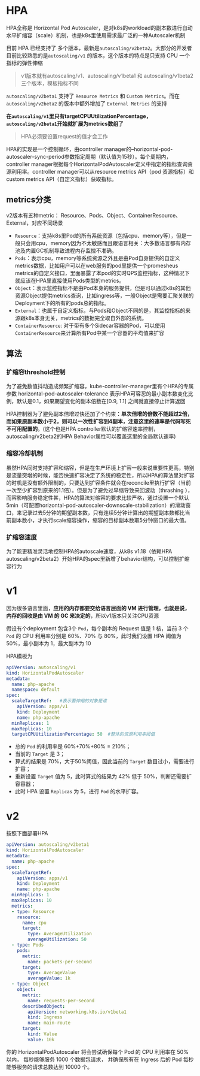 # HPA

HPA全称是 Horizontal Pod Autoscaler，是对k8s的workload的副本数进行自动水平扩缩容（scale）机制，也是k8s里使用需求最广泛的一种Autoscaler机制

目前 HPA 已经支持了 多个版本，最新是`autoscaling/v2beta2`。大部分的开发者目前比较熟悉的是`autoscaling/v1` 的版本，这个版本的特点是只支持 CPU 一个指标的弹性伸缩

> v1版本就有autoscaling/v1、autoscaling/v1beta1 和 autoscaling/v1beta2三个版本，模板指标不同

`autoscaling/v2beta1` 支持了 `Resource Metrics` 和 `Custom Metrics`。而在 `autoscaling/v2beta2` 的版本中额外增加了 `External Metrics` 的支持

**在`autoscaling/v1`里只有targetCPUUtilizationPercentage，`autoscaling/v2beta1`开始就扩展为metrics数组了**

> HPA必须要设置request的值才会工作

HPA的实现是一个控制循环，由controller manager的–horizontal-pod-autoscaler-sync-period参数指定周期（默认值为15秒）。每个周期内，controller manager根据每个HorizontalPodAutoscaler定义中指定的指标查询资源利用率。controller manager可以从resource metrics API（pod 资源指标）和custom metrics API（自定义指标）获取指标。

## metrics分类

v2版本有五种metric： Resource、Pods、Object、ContainerResource、External，对应不同场景

- `Resource`：支持k8s里Pod的所有系统资源（包括cpu、memory等），但是一般只会用cpu，memory因为不太敏感而且跟语言相关：大多数语言都有内存池及内置GC机制导致进程内存监控不准确。
- `Pods`：表示cpu，memory等系统资源之外且是由Pod自身提供的自定义metrics数据，比如用户可以在web服务的pod里提供一个promesheus metrics的自定义接口，里面暴露了本pod的实时QPS监控指标，这种情况下就应该在HPA里直接使用Pods类型的metrics。
- `Object`：表示监控指标不是由Pod本身的服务提供，但是可以通过k8s的其他资源Object提供metrics查询，比如ingress等，一般Object是需要汇聚关联的Deployment下的所有的pods总的指标。
- `External`：也属于自定义指标，与Pods和Object不同的是，其监控指标的来源跟k8s本身无关，metrics的数据完全取自外部的系统。
- `ContainerResource`: 对于带有多个Sidecar容器的Pod，可以使用`ContainerResource`来计算所有Pod中某一个容器的平均值来扩容

## 算法

### 扩缩容threshold控制

为了避免数值抖动造成频繁扩缩容，kube-controller-manager里有个HPA的专属参数 horizontal-pod-autoscaler-tolerance 表示HPA可容忍的最小副本数变化比例，默认是0.1，如果期望变化的副本倍数在[0.9, 1.1] 之间就直接停止计算返回

HPA控制器为了避免副本倍增过快还加了个约束：**单次倍增的倍数不能超过2倍，而如果原副本数小于2，则可以一次性扩容到4副本，注意这里的速率是代码写死不可用配置的**。(这个也是HPA controller默认的扩缩容速率控制，autoscaling/v2beta2的HPA Behavior属性可以覆盖这里的全局默认速率)

### 缩容冷却机制

虽然HPA同时支持扩容和缩容，但是在生产环境上扩容一般来说重要性更高，特别是流量突增的时候，能否快速扩容决定了系统的稳定性，所以HPA的算法里对扩容的时机是没有额外限制的，只要达到扩容条件就会在reconcile里执行扩容（当前一次至少扩容到原来的1.1倍）。但是为了避免过早缩导致来回波动（thrashing ），而容影响服务稳定性甚，HPA的算法对缩容的要求比较严格，通过设置一个默认5min（可配置horizontal-pod-autoscaler-downscale-stabilization）的滑动窗口，来记录过去5分钟的期望副本数，只有连续5分钟计算出的期望副本数都比当前副本数小，才执行scale缩容操作，缩容的目标副本数取5分钟窗口的最大值。

### 扩缩容速度

为了能更精准灵活地控制HPA的autoscale速度，从k8s v1.18（依赖HPA autoscaling/v2beta2）开始HPA的spec里新增了behavior结构，可以控制扩缩容行为

# v1

因为很多语言里面，**应用的内存都要交给语言层面的 VM 进行管理，也就是说，内存的回收是由 VM 的 GC 来决定的**，所以v1版本只关注CPU资源

假设有个deployment 包含3个 `Pod`，每个副本的 Request 值是 1 核，当前 3 个 `Pod` 的 CPU 利用率分别是 60%、70% 与 80%，此时我们设置 HPA 阈值为 50%，最小副本为 1，最大副本为 10

HPA模板为

```yaml
apiVersion: autoscaling/v1
kind: HorizontalPodAutoscaler
metadata:
  name: php-apache
  namespace: default
spec:
  scaleTargetRef:   #表示要伸缩的对象是谁
    apiVersion: apps/v1
    kind: Deployment
    name: php-apache
  minReplicas: 1
  maxReplicas: 10
  targetCPUUtilizationPercentage: 50  #整体的资源利用率阈值
```

- 总的 `Pod` 的利用率是 60%+70%+80% = 210%；
- 当前的 `Target` 是 3；
- 算式的结果是 70%，大于50%阈值，因此当前的 `Target` 数目过小，需要进行扩容；
- 重新设置 `Target` 值为 5，此时算式的结果为 42% 低于 50%，判断还需要扩容容器；
- 此时 HPA 设置 `Replicas` 为 5，进行 `Pod` 的水平扩容。

# v2

按照下面部署HPA

```yaml
apiVersion: autoscaling/v2beta1
kind: HorizontalPodAutoscaler
metadata:
  name: php-apache
spec:
  scaleTargetRef:
    apiVersion: apps/v1
    kind: Deployment
    name: php-apache
  minReplicas: 1
  maxReplicas: 10
  metrics:
  - type: Resource
    resource:
      name: cpu
      target:
        type: AverageUtilization
        averageUtilization: 50
  - type: Pods
    pods:
      metric:
        name: packets-per-second
      target:
        type: AverageValue
        averageValue: 1k
  - type: Object
    object:
      metric:
        name: requests-per-second
      describedObject:
        apiVersion: networking.k8s.io/v1beta1
        kind: Ingress
        name: main-route
      target:
        kind: Value
        value: 10k
```

你的 HorizontalPodAutoscaler 将会尝试确保每个 Pod 的 CPU 利用率在 50% 以内， 每秒能够服务 1000 个数据包请求， 并确保所有在 Ingress 后的 Pod 每秒能够服务的请求总数达到 10000 个。